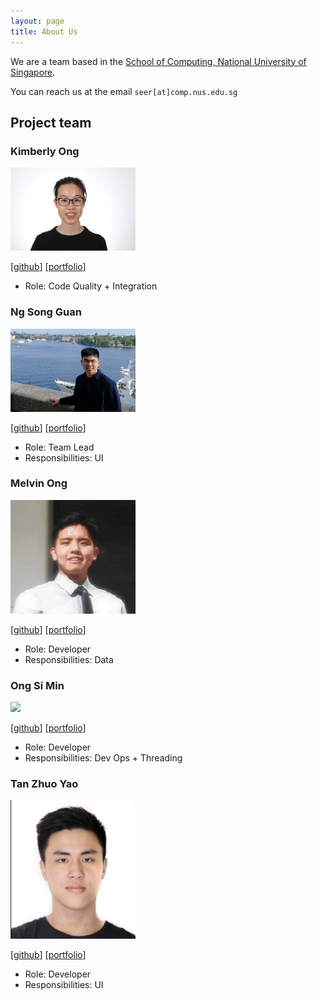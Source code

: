 ```yaml
---
layout: page
title: About Us
---
```


We are a team based in the [School of Computing, National University of Singapore](http://www.comp.nus.edu.sg).

You can reach us at the email `seer[at]comp.nus.edu.sg`

## Project team

### Kimberly Ong

<img src="images/kimberlyohq.png" width="200px">

[[github](https://github.com/kimberlyohq)]
[[portfolio](team/kimberlyohq.md)]

* Role: Code Quality + Integration

### Ng Song Guan

<img src="images/sgn00.png" width="200px">

[[github](http://github.com/sgn00)]
[[portfolio](team/sgn00.md)]

* Role: Team Lead
* Responsibilities: UI

### Melvin Ong

<img src="images/moyj01.png" width="200px">

[[github](https://github.com/moyj01)]
[[portfolio](team/moyj01.md)]

* Role: Developer
* Responsibilities: Data

### Ong Si Min

<img src="images/minzzelo.png" width="200px">

[[github](http://github.com/minzzelo)]
[[portfolio](team/minzzelo.md)]

* Role: Developer
* Responsibilities: Dev Ops + Threading

### Tan Zhuo Yao

<img src="images/tanzhuoyao-nus.png" width="200px">

[[github](http://github.com/tanzhuoyao-nus)]
[[portfolio](team/tanzhuoyao-nus.md)]

* Role: Developer
* Responsibilities: UI
